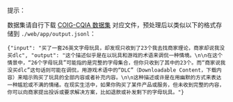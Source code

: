 提示：

数据集请自行下载 [COIG-CQIA 数据集](https://modelscope.cn/datasets/m-a-p/COIG-CQIA/) 对应文件，预处理后以类似以下的格式存储到 `./web/app/output.jsonl`：

```jsonl
{"input": "买了一套26英文字母玩具，却发现只收到了23个我去找商家理论，商家却说我没买dlc", "output": "这个描述似乎是在以玩具和游戏的术语来调侃一种情境。\n\n在这个情景中，“26个字母玩具”可能指的是完整的字母集合，但你只收到了其中的23个。而“商家说我没买dlc”这句话则可能在调侃，用游戏术语中的“DLC”（Downloadable Content，下载内容）来暗示购买了玩具的全部内容或者补充内容。\n\n这种描述或许是在用幽默的方式来表达一种尴尬或不满的情绪。在现实生活中，如果你购买了某件产品或服务，但未收到完整的内容，你可以向商家提出投诉或要求解决方案，比如退款或补发剩下的字母玩具。"}
```
